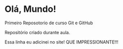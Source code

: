 # Olá, Mundo!
 Primeiro Reposotorio de curso Git e GitHub

 Repositório criado durante aula.

Essa linha eu adicinei no site! QUE IMPRESSIONANTE!!!
